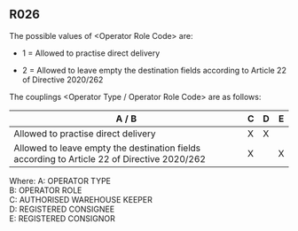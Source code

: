 ## R026
The possible values of &lt;Operator Role Code&gt; are:  
  
 - 1 = Allowed to practise direct delivery  
  
 - 2 = Allowed to leave empty the destination fields according to Article 22 of Directive 2020/262  
   
The couplings &lt;Operator Type / Operator Role Code&gt; are as follows:  

<!-- this has been manually rewritten so it is readable -->
| A / B                                                                                         | C     | D    | E     |     
|-----------------------------------------------------------------------------------------------|-------|------|-------|  
| Allowed to practise direct delivery                                                           | X     | X    |       |  
| Allowed to leave empty the destination fields according to Article 22 of Directive 2020/262   | X     |      | X     |

Where: A: OPERATOR TYPE  
             B: OPERATOR ROLE  
             C: AUTHORISED WAREHOUSE KEEPER  
             D: REGISTERED CONSIGNEE  
             E: REGISTERED CONSIGNOR
